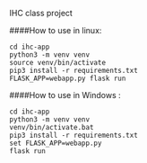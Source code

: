 IHC class project

####How to use in linux:
```
cd ihc-app
python3 -m venv venv
source venv/bin/activate
pip3 install -r requirements.txt
FLASK_APP=webapp.py flask run
```
####How to use in Windows :
```
cd ihc-app
python3 -m venv venv
venv/bin/activate.bat
pip3 install -r requirements.txt
set FLASK_APP=webapp.py
flask run
```